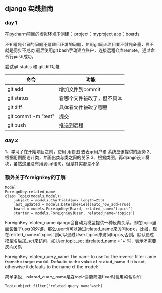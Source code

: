 ## django 实践指南
### day 1

在pycharm项目的虚拟环境下创建：
project：myproject
app：boards

不知道是公司的问题还是项目环境的问题，使用git同步项目要不就是全量，要不就是同步不成功
最后使用git bash手动建立账户，连接远程仓库remote，通过命令行push成功。

尝试git status 和 git diff功能

命令|功能
--|--
git add |增加文件到commit
git status|看哪个文件被改了，但不具体
git diff|具体看文件被改了哪里
git commit -m "test"|提交
git push | 推送到远程

### day 2
1、学习了在开始项目之前，使用 用例图 去表示用户和 系统应该提供的服务
2、根据用例图设计类，并画出类与类之间的关系
3、根据类图，再django设计模块，虽然这里没有用到sql语句，但是其实都差不多

### 额外关于foreignkey的了解
```
Model
ForeignKey.related_name
class Topic(models.Model):
    subject = models.CharField(max_length=255)
    last_updated = models.DateTimeField(auto_now_add=True)
    board = models.ForeignKey(Board, related_name='topics')
    starter = models.ForeignKey(User, related_name='topics')
```

ForeignKey.related_name
django会自动为模型提供一种反向关系，即在topic里面设置了user的外键，那么user也可以通过related_name来访问topic，比如，现在related_name='topics',则可以通过User.topics来访问topics,否则，默认通过模型名后加_set来访问，如User.topic_set
当related_name = '+'时，表示不需要反向关系

ForeignKey.related_query_name
	The name to use for the reverse filter name from the target model. Defaults to the value of related_name if it is set, otherwise it defaults to the name of the model:

简单来说，related_query_name是在topic需要筛选User时使用的名称如：

```
Topic.object.filter('related_query_name'=sth)
```